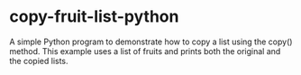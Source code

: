 # copy-fruit-list-python
A simple Python program to demonstrate how to copy a list using the copy() method. This example uses a list of fruits and prints both the original and the copied lists.
